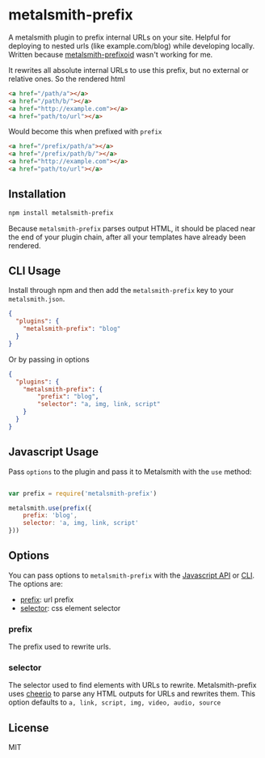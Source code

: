 # metalsmith-prefix

A metalsmith plugin to prefix internal URLs on your site. Helpful for deploying to nested urls (like example.com/blog) while developing locally. Written because [metalsmith-prefixoid](https://github.com/evoja/metalsmith-prefixoid) wasn't working for me.

It rewrites all absolute internal URLs to use this prefix, but no external or relative ones. So the rendered html

```html
<a href="/path/a"></a>
<a href="/path/b/"></a>
<a href="http://example.com"></a>
<a href="path/to/url"></a>
```

Would become this when prefixed with `prefix`

```html
<a href="/prefix/path/a"></a>
<a href="/prefix/path/b/"></a>
<a href="http://example.com"></a>
<a href="path/to/url"></a>
```

## Installation

```bash
npm install metalsmith-prefix
```

Because `metalsmith-prefix` parses output HTML, it should be placed near the end of your plugin chain, after all your templates have already been rendered.

## CLI Usage

Install through npm and then add the `metalsmith-prefix` key to your `metalsmith.json`.

```json
{
  "plugins": {
    "metalsmith-prefix": "blog"
  }
}
```

Or by passing in options

```json
{
  "plugins": {
    "metalsmith-prefix": {
    	"prefix": "blog",
    	"selector": "a, img, link, script"
  	}
  }
}
```

## Javascript Usage

Pass `options` to the plugin and pass it to Metalsmith with the `use` method:

```javascript

var prefix = require('metalsmith-prefix')

metalsmith.use(prefix({
	prefix: 'blog',
	selector: 'a, img, link, script'
}))

```

## Options

You can pass options to `metalsmith-prefix` with the [Javascript API](https://github.com/segmentio/metalsmith#api) or [CLI](https://github.com/segmentio/metalsmith#cli). The options are:

* [prefix](#prefix): url prefix
* [selector](#selector): css element selector

### prefix

The prefix used to rewrite urls.

### selector

The selector used to find elements with URLs to rewrite. Metalsmith-prefix uses [cheerio](https://github.com/cheeriojs/cheerio) to parse any HTML outputs for URLs and rewrites them. This option defaults to `a, link, script, img, video, audio, source`

## License

MIT
